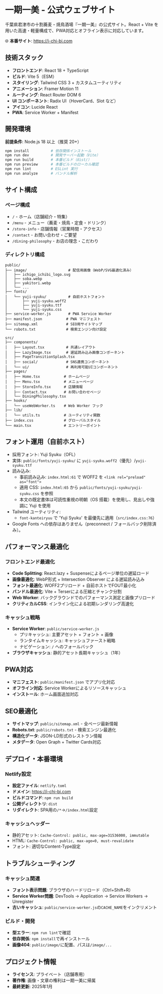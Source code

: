 # 一期一美 - 公式ウェブサイト

千葉県君津市の十割蕎麦・焼鳥酒場『一期一美』の公式サイト。React + Vite を用いた高速・軽量構成で、PWA対応とオフライン表示に対応しています。

🌐 **本番サイト**: https://i-chi-bi.com

## 技術スタック

- **フロントエンド**: React 18 + TypeScript
- **ビルド**: Vite 5（ESM）
- **スタイリング**: Tailwind CSS 3 + カスタムユーティリティ
- **アニメーション**: Framer Motion 11
- **ルーティング**: React Router DOM 6
- **UI コンポーネント**: Radix UI（HoverCard、Slot など）
- **アイコン**: Lucide React
- **PWA**: Service Worker + Manifest

## 開発環境

**前提条件**: Node.js 18 以上（推奨 20+）

```bash
npm install          # 依存関係インストール
npm run dev          # 開発サーバー起動（Vite）
npm run build        # 本番ビルド（dist/）
npm run preview      # 本番ビルドのローカル確認
npm run lint         # ESLint 実行
npm run analyze      # バンドル解析
```

## サイト構成

### ページ構成
- `/` - ホーム（店舗紹介・特集）
- `/menu` - メニュー（蕎麦・焼鳥・定食・ドリンク）
- `/store-info` - 店舗情報（営業時間・アクセス）
- `/contact` - お問い合わせ・ご要望
- `/dining-philosophy` - お店の理念・こだわり

### ディレクトリ構成

```
public/
├── image/                   # 配信用画像（WebP/SVG最適化済み）
│   ├── ichigo_ichibi_logo.svg
│   ├── soba.webp
│   ├── yakitori.webp
│   └── ...
├── fonts/
│   └── yuji-syuku/          # 自前ホストフォント
│       ├── yuji-syuku.woff2
│       ├── yuji-syuku.ttf
│       └── yuji-syuku.css
├── service-worker.js        # PWA Service Worker
├── manifest.json           # PWA マニフェスト
├── sitemap.xml             # SEO用サイトマップ
└── robots.txt              # 検索エンジン向け設定

src/
├── components/
│   ├── Layout.tsx          # 共通レイアウト
│   ├── LazyImage.tsx       # 遅延読み込み画像コンポーネント
│   ├── PageTransitionSplash.tsx
│   ├── social/             # SNS連携コンポーネント
│   └── ui/                 # 再利用可能UIコンポーネント
├── pages/
│   ├── Home.tsx           # ホームページ
│   ├── Menu.tsx           # メニューページ
│   ├── StoreInfo.tsx      # 店舗情報
│   ├── Contact.tsx        # お問い合わせページ
│   └── DiningPhilosophy.tsx
├── hooks/
│   └── useWebWorker.ts    # Web Worker フック
├── lib/
│   └── utils.ts           # ユーティリティ関数
├── index.css              # グローバルスタイル
└── main.tsx               # エントリーポイント
```

## フォント運用（自前ホスト）

- 採用フォント: Yuji Syuku（OFL）
- 実体: `public/fonts/yuji-syuku/` に `yuji-syuku.woff2`（優先）/`yuji-syuku.ttf`
- 読み込み:
  - 事前読み込み: `index.html:61` で WOFF2 を `<link rel="preload" as="font">`
  - 適用 CSS: `index.html:65` から `public/fonts/yuji-syuku/yuji-syuku.css` を参照
  - 本文の既定書体は可読性重視の明朝（OS 搭載）を使用し、見出しや強調に Yuji を使用
- Tailwind ユーティリティ:
  - `font-kanteiryuu` で 'Yuji Syuku' を最優先に適用（`src/index.css:76`）
- Google Fonts への依存はありません（preconnect / フォールバック削除済み）。

## パフォーマンス最適化

### フロントエンド最適化
- **Code Splitting**: React.lazy + Suspenseによるページ単位の遅延ロード
- **画像最適化**: WebP形式 + Intersection Observer による遅延読み込み
- **フォント最適化**: WOFF2プリロード + 自前ホストでFOUT最小化
- **バンドル最適化**: Vite + Terserによる圧縮とチャンク分割
- **Web Worker**: バックグラウンドでのパフォーマンス測定と画像プリロード
- **クリティカルCSS**: インライン化による初期レンダリング高速化

### キャッシュ戦略
- **Service Worker**: `public/service-worker.js`
  - プリキャッシュ: 主要アセット + フォント + 画像
  - ランタイムキャッシュ: キャッシュファースト戦略
  - ナビゲーション: `/` へのフォールバック
- **ブラウザキャッシュ**: 静的アセット長期キャッシュ（1年）

## PWA対応

- **マニフェスト**: `public/manifest.json` でアプリ化対応
- **オフライン対応**: Service Workerによるリソースキャッシュ
- **インストール**: ホーム画面追加対応

## SEO最適化

- **サイトマップ**: `public/sitemap.xml` - 全ページ最新情報
- **Robots.txt**: `public/robots.txt` - 検索エンジン最適化
- **構造化データ**: JSON-LD形式のレストラン情報
- **メタデータ**: Open Graph + Twitter Cards対応

## デプロイ・本番環境

### Netlify設定
- **設定ファイル**: `netlify.toml`
- **ドメイン**: https://i-chi-bi.com
- **ビルドコマンド**: `npm run build`
- **公開ディレクトリ**: `dist`
- **リダイレクト**: SPA用の`/*`→`/index.html`設定

### キャッシュヘッダー
- 静的アセット: `Cache-Control: public, max-age=31536000, immutable`
- HTML: `Cache-Control: public, max-age=0, must-revalidate`
- フォント: 適切なContent-Type設定

## トラブルシューティング

### キャッシュ関連
- **フォント表示問題**: ブラウザのハードリロード（Ctrl+Shift+R）
- **Service Worker問題**: DevTools → Application → Service Workers → Unregister
- **古いキャッシュ**: `public/service-worker.js`の`CACHE_NAME`をインクリメント

### ビルド・開発
- **型エラー**: `npm run lint`で確認
- **依存関係**: `npm install`で再インストール
- **画像404**: `public/image/`に配置、パスは`/image/...`

## プロジェクト情報

- **ライセンス**: プライベート（店舗専用）
- **著作権**: 画像・文章の権利は一期一美に帰属
- **最終更新**: 2025年1月
